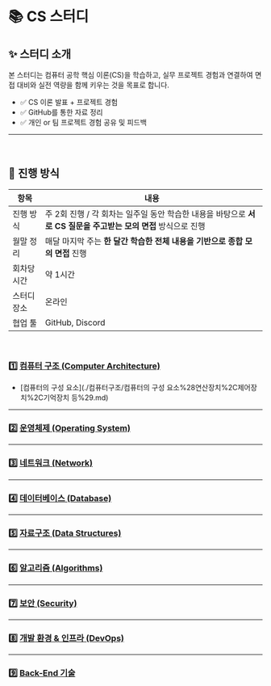 # 📚 CS 스터디 

## ✨ 스터디 소개
본 스터디는 컴퓨터 공학 핵심 이론(CS)을 학습하고, 실무 프로젝트 경험과 연결하여 면접 대비와 실전 역량을 함께 키우는 것을 목표로 합니다.

- ✅ CS 이론 발표 + 프로젝트 경험
- ✅ GitHub를 통한 자료 정리
- ✅ 개인 or 팀 프로젝트 경험 공유 및 피드백
---
</br>

## 📆 진행 방식

| 항목 | 내용 |
|------|------|
| 진행 방식 | 주 2회 진행 / 각 회차는 일주일 동안 학습한 내용을 바탕으로 **서로 CS 질문을 주고받는 모의 면접** 방식으로 진행 |
| 월말 정리 | 매달 마지막 주는 **한 달간 학습한 전체 내용을 기반으로 종합 모의 면접** 진행 |
| 회차당 시간 | 약 1시간 |
| 스터디 장소 | 온라인 |
| 협업 툴 | GitHub, Discord |

</br>

### 1️⃣ [컴퓨터 구조 (Computer Architecture)](./컴퓨터구조)
- [컴퓨터의 구성 요소](./컴퓨터구조/컴퓨터의 구성 요소%28연산장치%2C제어장치%2C기억장치 등%29.md)

---

### 2️⃣ [운영체제 (Operating System)](./OperatingSystem/README.md)

---

### 3️⃣ [네트워크 (Network)](./Network/README.md)

---

### 4️⃣ [데이터베이스 (Database)](./Database/README.md)

---

### 5️⃣ [자료구조 (Data Structures)](./DataStructures/README.md)

---

### 6️⃣ [알고리즘 (Algorithms)](./Algorithms/README.md)

---

### 7️⃣ [보안 (Security)](./Security/README.md)

---

### 8️⃣ [개발 환경 & 인프라 (DevOps)](./DevOps/README.md)

---

### 9️⃣ [Back-End 기술](./Backend/README.md)

